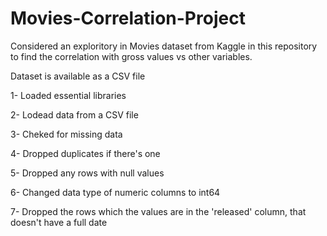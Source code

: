# Movies-Correlation-Project

Considered an exploritory in Movies dataset from Kaggle in this repository to find the correlation with gross values vs other variables.

Dataset is available as a CSV file 

1- Loaded essential libraries

2- Lodead data from a CSV file

3- Cheked for missing data

4- Dropped duplicates if there's one

5- Dropped any rows with null values

6- Changed data type of numeric columns to int64

7- Dropped the rows which the values are in the 'released' column, that doesn't have a full date
